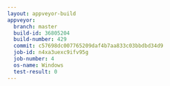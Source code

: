```yaml
---
layout: appveyor-build
appveyor:
  branch: master
  build-id: 36805204
  build-number: 429
  commit: c57698dc007765209daf4b7aa833c03bbdbd34d9
  job-id: n4xa3uexc9ifv95g
  job-number: 4
  os-name: Windows
  test-result: 0
---
```

